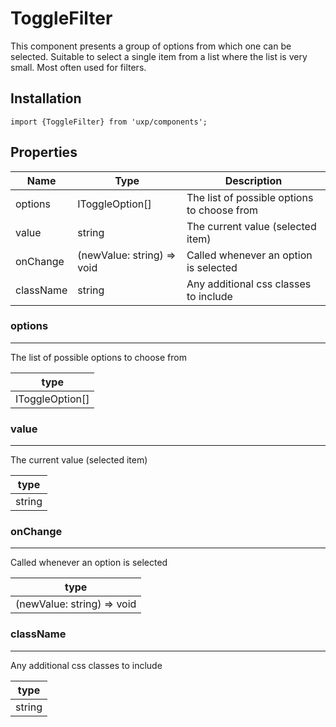 # ToggleFilter



This component presents a group of options from which one can be selected.
Suitable to select a single item from a list where the list is very small. Most often used for filters.



## Installation



```tsx
import {ToggleFilter} from 'uxp/components';
```

## Properties

|Name|Type|Description|
|-|-|-|
|options|IToggleOption[]|The list of possible options to choose from |
|value|string|The current value (selected item) |
|onChange|(newValue: string) => void|Called whenever an option is selected |
|className|string|Any additional css classes to include |
### options



---



The list of possible options to choose from


|type|
|-|
|IToggleOption[]|
### value



---



The current value (selected item)


|type|
|-|
|string|
### onChange



---



Called whenever an option is selected


|type|
|-|
|(newValue: string) => void|
### className



---



Any additional css classes to include


|type|
|-|
|string|
